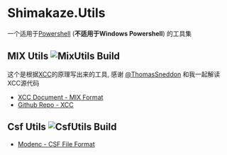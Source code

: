 # Shimakaze.Utils

一个适用于[Powershell](//aka.ms/powershell) (**不适用于Windows Powershell**) 的工具集

## MIX Utils ![MixUtils Build](https://github.com/ShimakazeProj/Shimakaze.Utils/workflows/MixUtilsBuild/badge.svg)

这个是根据[XCC](//github.com/OlafvdSpek/xcc)的原理写出来的工具, 
感谢 [@ThomasSneddon](//github.com/ThomasSneddon) 和我一起解读XCC源代码

- [XCC Document - MIX Format](//xhp.xwis.net/documents/MIX_Format.html)
- [Github Repo - XCC](//github.com/OlafvdSpek/xcc)

## Csf Utils ![CsfUtils Build](https://github.com/ShimakazeProj/Shimakaze.Utils/workflows/CsfUtilsBuild/badge.svg)

- [Modenc - CSF File Format](//modenc.renegadeprojects.com/CSF_File_Format)

